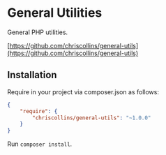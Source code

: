 General Utilities
=================

General PHP utilities.

[https://github.com/chriscollins/general-utils](https://github.com/chriscollins/general-utils)

Installation
------------

Require in your project via composer.json as follows:

```json
{
    "require": {
        "chriscollins/general-utils": "~1.0.0"
    }
}
```

Run `composer install`.

